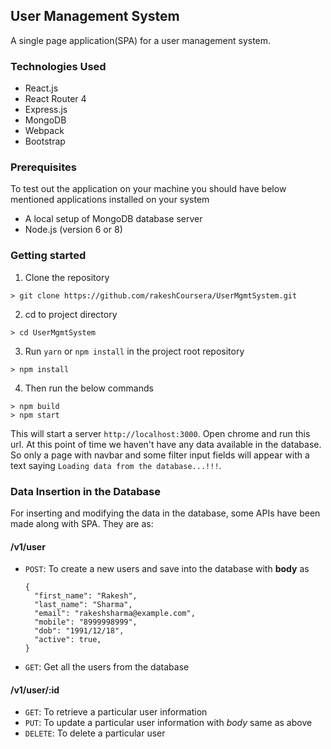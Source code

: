 ## User Management System 
A single page application(SPA) for a user management system.

### Technologies Used
* React.js
* React Router 4
* Express.js
* MongoDB
* Webpack
* Bootstrap

### Prerequisites
To test out the application on your machine you should have below mentioned applications installed on your system
* A local setup of MongoDB database server
* Node.js (version 6 or 8)

### Getting started
1. Clone the repository
```
> git clone https://github.com/rakeshCoursera/UserMgmtSystem.git
```
2. cd to project directory
```
> cd UserMgmtSystem
```
3. Run `yarn` or `npm install` in the project root repository
```
> npm install
```
4. Then run the below commands
```
> npm build
> npm start
```

This will start a server `http://localhost:3000`. Open chrome and run this url. At this point of time we haven't have any data available in the database. So only a page with navbar and some filter input fields will appear with a text saying `Loading data from the database...!!!`.

### Data Insertion in the Database
For inserting and modifying the data in the database, some APIs have been made along with SPA. They are as:

#### /v1/user
* `POST`: To create a new users and save into the database with **body** as 
  ```
  {
    "first_name": "Rakesh",
    "last_name": "Sharma",
    "email": "rakeshsharma@example.com",
    "mobile": "8999998999",
    "dob": "1991/12/18",
    "active": true,
  }
  ```
* `GET`: Get all the users from the database

#### /v1/user/:id

* `GET`: To retrieve a particular user information
* `PUT`: To update a particular user information with *body* same as above
* `DELETE`: To delete a particular user 


